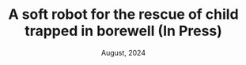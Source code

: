 ---
title: "A soft robot for the
rescue of child trapped in borewell (In Press)"
collection: publications
permalink: /publication/INCAM
date: August, 2024
location: 'Warangal, India'
order: 2
citation: 'Subudhi, K.P., Pandey, A., Chandraprakash, C., 2024, August (in press). "A soft robot for the rescue of child trapped in borewell". In Proceedings of INCAM 2024. Springer.'
link: 'https://incam.isam.co.in/book-of-abstracts'
---